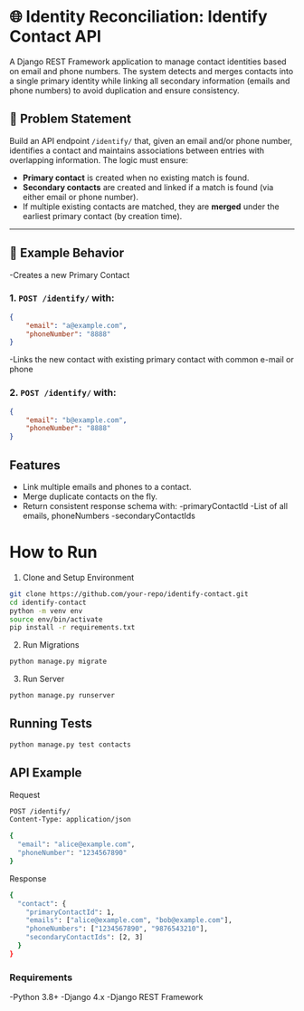 # 🌐 Identity Reconciliation: Identify Contact API

A Django REST Framework application to manage contact identities based on email and phone numbers. The system detects and merges contacts into a single primary identity while linking all secondary information (emails and phone numbers) to avoid duplication and ensure consistency.


## 🔧 Problem Statement

Build an API endpoint `/identify/` that, given an email and/or phone number, identifies a contact and maintains associations between entries with overlapping information. The logic must ensure:

- **Primary contact** is created when no existing match is found.
- **Secondary contacts** are created and linked if a match is found (via either email or phone number).
- If multiple existing contacts are matched, they are **merged** under the earliest primary contact (by creation time).

---

## 🧪 Example Behavior
-Creates a new Primary Contact

### 1. `POST /identify/` with:
```json
{
    "email": "a@example.com",
    "phoneNumber": "8888"
}
```

-Links the new contact with existing primary contact with common e-mail or phone

### 2. `POST /identify/` with:
```json
{
    "email": "b@example.com",
    "phoneNumber": "8888"
}
```

## Features
- Link multiple emails and phones to a contact.
- Merge duplicate contacts on the fly.
- Return consistent response schema with:
  -primaryContactId
  -List of all emails, phoneNumbers
  -secondaryContactIds



# How to Run
1. Clone and Setup Environment
```bash
git clone https://github.com/your-repo/identify-contact.git
cd identify-contact
python -m venv env
source env/bin/activate
pip install -r requirements.txt
```

2. Run Migrations
```bash
python manage.py migrate
```

3. Run Server
```bash
python manage.py runserver
```

## Running Tests
```bash
python manage.py test contacts
```

## API Example
Request
```bash
POST /identify/
Content-Type: application/json

{
  "email": "alice@example.com",
  "phoneNumber": "1234567890"
}
```

Response
```bash
{
  "contact": {
    "primaryContactId": 1,
    "emails": ["alice@example.com", "bob@example.com"],
    "phoneNumbers": ["1234567890", "9876543210"],
    "secondaryContactIds": [2, 3]
  }
}
```

### Requirements
-Python 3.8+
-Django 4.x
-Django REST Framework


  
  
    
   


